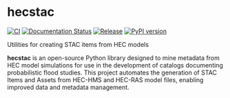 # hecstac
[![CI](https://github.com/fema-ffrd/hecstac/actions/workflows/ci.yaml/badge.svg?branch=main)](https://github.com/fema-ffrd/hecstac/actions/workflows/ci.yaml)
[![Documentation Status](https://readthedocs.org/projects/hecstac/badge/?version=latest)](https://hecstac.readthedocs.io/en/latest/?badge=latest)
[![Release](https://github.com/fema-ffrd/hecstac/actions/workflows/release.yaml/badge.svg)](https://github.com/fema-ffrd/hecstac/actions/workflows/release.yaml)
[![PyPI version](https://badge.fury.io/py/hecstac.svg)](https://badge.fury.io/py/hecstac)

Utilities for creating STAC items from HEC models

**hecstac** is an open-source Python library designed to mine metadata from HEC model simulations for use in the development of catalogs documenting probabilistic flood studies. This project automates the generation of STAC Items and Assets from HEC-HMS and HEC-RAS model files, enabling improved data and metadata management. 

